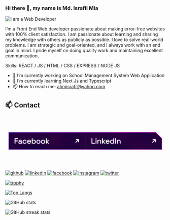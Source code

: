 ### Hi there 👋, my name is Md. Israfil Mia

![I am a Web Developer](https://i.ibb.co/sJfqwG2/banner.png)

I’m a Front End Web developer passionate about making error-free websites with 100% client satisfaction. I am passionate about learning and sharing my knowledge with others as publicly as possible. I love to solve real-world problems. I am strategic and goal-oriented, and I always work with an end goal in mind. I pride myself on doing quality work and maintaining excellent communication.

Skills:  REACT / JS / HTML / CSS / EXPRESS / NODE JS

- 🔭 I’m currently working on School Management System Web Application 
- 🌱 I’m currently learning Next Js and Typescript 
- 📫 How to reach me: ahmisrafil@yahoo.com 


## :mailbox: Contact

<br/>
<br/>

***<p align="center"> [<img height="55" src="https://raw.githubusercontent.com/ProgrammingHero1/ProgrammingHero1/main/image/facebook.png">](https://www.facebook.com/ahm.israfil)[<img height="55" src="https://raw.githubusercontent.com/ProgrammingHero1/ProgrammingHero1/main/image/linkedin.png">](https://www.linkedin.com/in/ahmisrafil) </p>***
<br/>
<br/>

[<img src='https://cdn.jsdelivr.net/npm/simple-icons@3.0.1/icons/github.svg' alt='github' height='40'>](https://github.com/ahmisrafil)  [<img src='https://cdn.jsdelivr.net/npm/simple-icons@3.0.1/icons/linkedin.svg' alt='linkedin' height='40'>](https://www.linkedin.com/in/ahmisrafil/)  [<img src='https://cdn.jsdelivr.net/npm/simple-icons@3.0.1/icons/facebook.svg' alt='facebook' height='40'>](https://www.facebook.com/ahm.israfil)  [<img src='https://cdn.jsdelivr.net/npm/simple-icons@3.0.1/icons/instagram.svg' alt='instagram' height='40'>](https://www.instagram.com/ahmisrafil/)  [<img src='https://cdn.jsdelivr.net/npm/simple-icons@3.0.1/icons/twitter.svg' alt='twitter' height='40'>](https://twitter.com/ahmisrafil)  

[![trophy](https://github-profile-trophy.vercel.app/?username=ahmisrafil)](https://github.com/ryo-ma/github-profile-trophy)

[![Top Langs](https://github-readme-stats.vercel.app/api/top-langs/?username=ahmisrafil)](https://github.com/anuraghazra/github-readme-stats)

![GitHub stats](https://github-readme-stats.vercel.app/api?username=ahmisrafil&show_icons=true)  

![GitHub streak stats](https://streak-stats.demolab.com/?user=ahmisrafil)  


